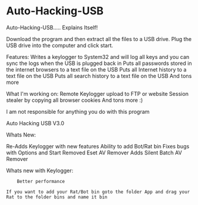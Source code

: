 Auto-Hacking-USB
================

Auto-Hacking-USB..... Explains Itself!

Download the program and then extract all the files to a USB drive. Plug the USB drive into the computer and click start.

Features:
Writes a keylogger to System32 and will log all keys and you can sync the logs when the USB is plugged back in
Puts all passwords stored in the internet browsers to a text file on the USB
Puts all Internet history to a text file on the USB
Puts all search history to a text file on the USB
And tons more

What I'm working on:
Remote Keylogger upload to FTP or website
Session stealer by copying all browser cookies
And tons more :)

I am not responsible for anything you do with this program

Auto Hacking USB V3.0

  Whats New:
  
  Re-Adds Keylogger with new features
  Ability to add Bot/Rat bin
  Fixes bugs with Options and Start
  Removed Eset AV Remover
  Adds Silent Batch AV Remover
  
  
  Whats new with Keylogger:
  
  		Better performance
	
	If you want to add your Rat/Bot bin goto the folder App and drag your Rat to the folder bins and name it bin